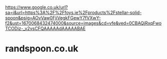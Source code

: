 https://www.google.co.uk/url?sa=i&url=https%3A%2F%2Ffoys.ie%2Fproducts%2Fstellar-solid-spoon&psig=AOvVaw0FjiVegkFGewY7fVXwY-f2&ust=1670068432474000&source=images&cd=vfe&ved=0CBAQjRxqFwoTCODiz-_v2vsCFQAAAAAdAAAAABAE

# randspoon.co.uk
